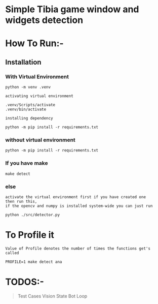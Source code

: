 # Simple Tibia game window and widgets detection

# How To Run:-
## Installation
### With Virtual Environment
```console
python -m venv .venv
```
    activating virtual environment
```console
.venv/Scripts/activate
.venv/bin/activate
```
    installing dependency
```console
python -m pip install -r requirements.txt
```
### without virtual environment
```console
python -m pip install -r requirements.txt
```

### If you have make
```console
make detect
```
### else
    activate the virtual environment first if you have created one
    then run this,
    if the opencv and numpy is installed system-wide you can just run

```console
python ./src/detector.py
```

# To Profile it
    Value of Profile denotes the number of times the functions get's called
```console
PROFILE=1 make detect ana
```


# TODOS:-
> Test Cases
> Vision State
> Bot Loop
